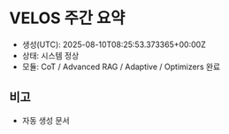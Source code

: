 # VELOS 주간 요약
- 생성(UTC): 2025-08-10T08:25:53.373365+00:00Z
- 상태: 시스템 정상
- 모듈: CoT / Advanced RAG / Adaptive / Optimizers 완료

## 비고
- 자동 생성 문서